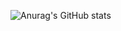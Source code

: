 ![Anurag's GitHub stats](https://github-readme-stats.vercel.app/api?username=si-hun&show_icons=true&theme=radical)
